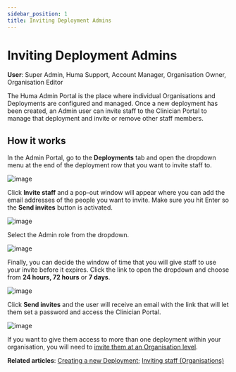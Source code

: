 ```yaml
---
sidebar_position: 1
title: Inviting Deployment Admins 
---
```

# Inviting Deployment Admins
**User**: Super Admin, Huma Support, Account Manager, Organisation Owner, Organisation Editor

The Huma Admin Portal is the place where individual Organisations and Deployments are configured and managed. Once a new deployment has been created, an Admin user can invite staff to the Clinician Portal to manage that deployment and invite or remove other staff members. 
## How it works​
In the Admin Portal, go to the **Deployments** tab and open the dropdown menu at the end of the deployment row that you want to invite staff to.

![image](https://user-images.githubusercontent.com/110832367/183864114-14aeb6ef-6df0-49ea-8c38-f404c8c35fbd.png)

Click **Invite staff** and a pop-out window will appear where you can add the email addresses of the people you want to invite. Make sure you hit Enter so the **Send invites** button is activated.

![image](https://user-images.githubusercontent.com/110832367/183864035-11ae0595-cea4-4ba8-955f-e452667b2861.png)

Select the Admin role from the dropdown.

![image](https://user-images.githubusercontent.com/110832367/183863869-df9b44d3-96eb-48aa-9290-ba58da04c15a.png)

Finally, you can decide the window of time that you will give staff to use your invite before it expires. Click the link to open the dropdown and choose from **24 hours, 72 hours** or **7 days**.

![image](https://user-images.githubusercontent.com/110832367/183863948-4bc3c352-18b8-4899-9d8e-d94cb1d2df44.png)

Click **Send invites** and the user will receive an email with the link that will let them set a password and access the Clinician Portal. 

![image](https://user-images.githubusercontent.com/110832367/183864438-449018d0-c04d-46c2-a008-11f240ebcae9.png)

If you want to give them access to more than one deployment within your organisation, you will need to [invite them at an Organisation level](https://github.com/huma-engineering/huma-docs/blob/0479ced148122672f0f0ef92aded896be225ce94/data-collection/AdminPortal/Managing%20Organisations/Inviting%20staff.md).

**Related articles**: [Creating a new Deployment](https://github.com/huma-engineering/huma-docs/blob/189b5276bb8cf7798aa3728edc00ffd0663eceec/data-collection/AdminPortal/Managing%20Deployments/General%20Settings/Creating%20a%20new%20Deployment.md); [Inviting staff (Organisations)](https://github.com/huma-engineering/huma-docs/blob/0479ced148122672f0f0ef92aded896be225ce94/data-collection/AdminPortal/Managing%20Organisations/Inviting%20staff.md)
